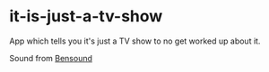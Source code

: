# it-is-just-a-tv-show
App which tells you it's just a TV show to no get worked up about it.

Sound from [Bensound](https://www.bensound.com/royalty-free-music/funky-groove)
